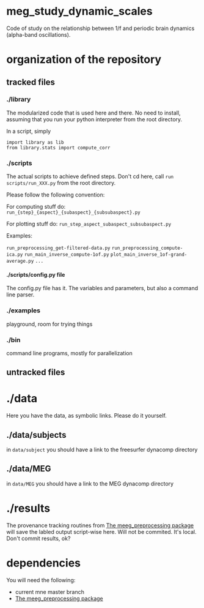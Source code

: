 # meg_study_dynamic_scales

Code of study on the relationship between 1/f and periodic brain dynamics (alpha-band oscillations).

# organization of the repository

## tracked files

### ./library

The modularized code that is used here and there. No need to install,
assuming that you run your python interpreter from the root directory.

In a script, simply

```Ptyhon
import library as lib
from library.stats import compute_corr
```

### ./scripts

The actual scripts to achieve defined steps. Don't cd here,
call `run scripts/run_XXX.py` from the root directory.

Please follow the following convention:

For computing stuff do: `run_{step}_{aspect}_{subaspect}_{subsubaspect}.py`

For plotting stuff do: `run_step_aspect_subaspect_subsubaspect.py`

Examples:

`run_preprocessing_get-filtered-data.py`
`run_preprocessing_compute-ica.py`
`run_main_inverse_compute-1of.py`
`plot_main_inverse_1of-grand-average.py`
`...`

#### ./scripts/config.py file

The config.py file has it. The variables and parameters, but also a command
line parser.

### ./examples

playground, room for trying things

### ./bin

command line programs, mostly for parallelization

## untracked files

# ./data

Here you have the data, as symbolic links. Please do it yourself.

## ./data/subjects

in `data/subject` you should have a link to the freesurfer dynacomp directory

## ./data/MEG

in `data/MEG` you should have a link to the MEG dynacomp directory

# ./results

The provenance tracking routines from [The meeg_preprocessing package](https://github.com/dengemann/meeg-preprocessing/)
will save the labled output script-wise here. Will not be commited. It's local.
Don't commit results, ok?

# dependencies

You will need the following:

- current mne master branch
- [The meeg_preprocessing package](https://github.com/dengemann/meeg-preprocessing/)

